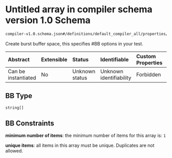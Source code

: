 # Untitled array in compiler schema version 1.0 Schema

```txt
compiler-v1.0.schema.json#/definitions/default_compiler_all/properties/BB
```

Create burst buffer space, this specifies #BB options in your test.

| Abstract            | Extensible | Status         | Identifiable            | Custom Properties | Additional Properties | Access Restrictions | Defined In                                                                            |
| :------------------ | :--------- | :------------- | :---------------------- | :---------------- | :-------------------- | :------------------ | :------------------------------------------------------------------------------------ |
| Can be instantiated | No         | Unknown status | Unknown identifiability | Forbidden         | Allowed               | none                | [compiler-v1.0.schema.json*](../out/compiler-v1.0.schema.json "open original schema") |

## BB Type

`string[]`

## BB Constraints

**minimum number of items**: the minimum number of items for this array is: `1`

**unique items**: all items in this array must be unique. Duplicates are not allowed.
